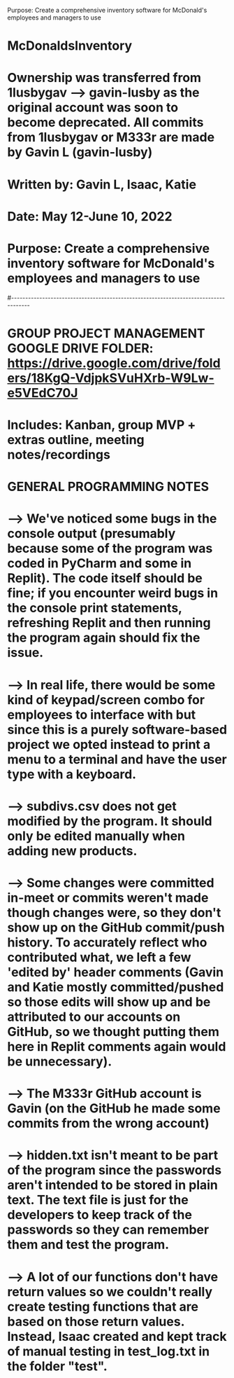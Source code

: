 Purpose: Create a comprehensive inventory software for McDonald's employees and managers to use

# McDonaldsInventory

# Ownership was transferred from 1lusbygav --> gavin-lusby as the original account was soon to become deprecated. All commits from 1lusbygav or M333r are made by Gavin L (gavin-lusby)

# Written by: Gavin L, Isaac, Katie

# Date: May 12-June 10, 2022

# Purpose: Create a comprehensive inventory software for McDonald's employees and managers to use

#------------------------------------------------------------------------------------

# GROUP PROJECT MANAGEMENT GOOGLE DRIVE FOLDER: https://drive.google.com/drive/folders/18KgQ-VdjpkSVuHXrb-W9Lw-e5VEdC70J

# Includes: Kanban, group MVP + extras outline, meeting notes/recordings

# GENERAL PROGRAMMING NOTES

# --> We've noticed some bugs in the console output (presumably because some of the program was coded in PyCharm and some in Replit). The code itself should be fine; if you encounter weird bugs in the console print statements, refreshing Replit and then running the program again should fix the issue.

# --> In real life, there would be some kind of keypad/screen combo for employees to interface with but since this is a purely software-based project we opted instead to print a menu to a terminal and have the user type with a keyboard.

# --> subdivs.csv does not get modified by the program. It should only be edited manually when adding new products.

# --> Some changes were committed in-meet or commits weren't made though changes were, so they don't show up on the GitHub commit/push history. To accurately reflect who contributed what, we left a few 'edited by' header comments (Gavin and Katie mostly committed/pushed so those edits will show up and be attributed to our accounts on GitHub, so we thought putting them here in Replit comments again would be unnecessary).

# --> The M333r GitHub account is Gavin (on the GitHub he made some commits from the wrong account)

# --> hidden.txt isn't meant to be part of the program since the passwords aren't intended to be stored in plain text. The text file is just for the developers to keep track of the passwords so they can remember them and test the program.

# --> A lot of our functions don't have return values so we couldn't really create testing functions that are based on those return values. Instead, Isaac created and kept track of manual testing in test_log.txt in the folder "test".
